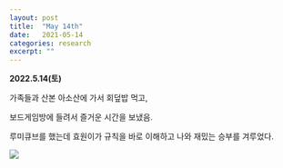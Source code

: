 ```yaml
---
layout: post
title:  "May 14th"
date:   2021-05-14
categories: research
excerpt: ""
---
```


**2022.5.14(토)**

가족들과 산본 아소산에 가서 회덮밥 먹고,

보드게임방에 들려서 즐거운 시간을 보냈음. 

루미큐브를 했는데 효원이가 규칙을 바로 이해하고 나와 재밌는 승부를 겨루었다. 

![](https://jinhong-park.github.io/journal2/images/20220514-boardgame.jpeg )
